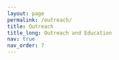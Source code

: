 ```yaml
---
layout: page
permalink: /outreach/
title: Outreach
title_long: Outreach and Education
nav: true
nav_order: 7
---
```




